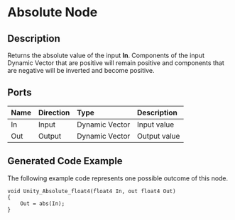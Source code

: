 # Absolute Node

## Description

Returns the absolute value of the input **In**. Components of the input Dynamic Vector that are positive will remain positive and components that are negative will be inverted and become positive.

## Ports

| Name        | Direction           | Type  | Description |
|:------------ |:-------------|:-----|:---|
| In      | Input | Dynamic Vector | Input value |
| Out | Output      |    Dynamic Vector | Output value |

## Generated Code Example

The following example code represents one possible outcome of this node.

```
void Unity_Absolute_float4(float4 In, out float4 Out)
{
    Out = abs(In);
}
```